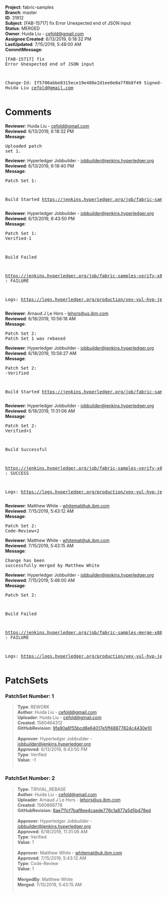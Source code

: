 <strong>Project</strong>: fabric-samples</br><strong>Branch</strong>: master<br><strong>ID</strong>: 31912<br><strong>Subject</strong>: [FAB-15717] fix Error Unexpected end of JSON input<br><strong>Status</strong>: MERGED<br><strong>Owner</strong>: Huida Liu - cefold@gmail.com<br><strong>Assignee</strong>:<strong>Created</strong>: 6/13/2019, 6:18:32 PM<br><strong>LastUpdated</strong>: 7/15/2019, 5:48:00 AM<br><strong>CommitMessage</strong>:<br><pre>[FAB-15717] fix Error Unexpected end of JSON input

Change-Id: If5700abbe8315ece19e488e2d1ee0e0a7f0b8f49
Signed-off-by: Huida Liu <cefold@gmail.com>
</pre><h1>Comments</h1><strong>Reviewer</strong>: Huida Liu - cefold@gmail.com<br><strong>Reviewed</strong>: 6/13/2019, 6:18:32 PM<br><strong>Message</strong>: <pre>Uploaded patch set 1.</pre><strong>Reviewer</strong>: Hyperledger Jobbuilder - jobbuilder@jenkins.hyperledger.org<br><strong>Reviewed</strong>: 6/13/2019, 6:18:40 PM<br><strong>Message</strong>: <pre>Patch Set 1:

Build Started https://jenkins.hyperledger.org/job/fabric-samples-verify-x86_64/296/</pre><strong>Reviewer</strong>: Hyperledger Jobbuilder - jobbuilder@jenkins.hyperledger.org<br><strong>Reviewed</strong>: 6/13/2019, 6:43:50 PM<br><strong>Message</strong>: <pre>Patch Set 1: Verified-1

Build Failed 

https://jenkins.hyperledger.org/job/fabric-samples-verify-x86_64/296/ : FAILURE

Logs: https://logs.hyperledger.org/production/vex-yul-hyp-jenkins-3/fabric-samples-verify-x86_64/296</pre><strong>Reviewer</strong>: Arnaud J Le Hors - lehors@us.ibm.com<br><strong>Reviewed</strong>: 6/18/2019, 10:56:18 AM<br><strong>Message</strong>: <pre>Patch Set 2: Patch Set 1 was rebased</pre><strong>Reviewer</strong>: Hyperledger Jobbuilder - jobbuilder@jenkins.hyperledger.org<br><strong>Reviewed</strong>: 6/18/2019, 10:56:27 AM<br><strong>Message</strong>: <pre>Patch Set 2: -Verified

Build Started https://jenkins.hyperledger.org/job/fabric-samples-verify-x86_64/308/</pre><strong>Reviewer</strong>: Hyperledger Jobbuilder - jobbuilder@jenkins.hyperledger.org<br><strong>Reviewed</strong>: 6/18/2019, 11:31:06 AM<br><strong>Message</strong>: <pre>Patch Set 2: Verified+1

Build Successful 

https://jenkins.hyperledger.org/job/fabric-samples-verify-x86_64/308/ : SUCCESS

Logs: https://logs.hyperledger.org/production/vex-yul-hyp-jenkins-3/fabric-samples-verify-x86_64/308</pre><strong>Reviewer</strong>: Matthew White - whitemat@uk.ibm.com<br><strong>Reviewed</strong>: 7/15/2019, 5:43:12 AM<br><strong>Message</strong>: <pre>Patch Set 2: Code-Review+2</pre><strong>Reviewer</strong>: Matthew White - whitemat@uk.ibm.com<br><strong>Reviewed</strong>: 7/15/2019, 5:43:15 AM<br><strong>Message</strong>: <pre>Change has been successfully merged by Matthew White</pre><strong>Reviewer</strong>: Hyperledger Jobbuilder - jobbuilder@jenkins.hyperledger.org<br><strong>Reviewed</strong>: 7/15/2019, 5:48:00 AM<br><strong>Message</strong>: <pre>Patch Set 2:

Build Failed 

https://jenkins.hyperledger.org/job/fabric-samples-merge-x86_64/82/ : FAILURE

Logs: https://logs.hyperledger.org/production/vex-yul-hyp-jenkins-3/fabric-samples-merge-x86_64/82</pre><h1>PatchSets</h1><h3>PatchSet Number: 1</h3><blockquote><strong>Type</strong>: REWORK<br><strong>Author</strong>: Huida Liu - cefold@gmail.com<br><strong>Uploader</strong>: Huida Liu - cefold@gmail.com<br><strong>Created</strong>: 1560464312<br><strong>GitHubRevision</strong>: [9fa90a6f55bcd8e64017e5ff48877824c4430e10](https://github.com/hyperledger/fabric-samples/commit/9fa90a6f55bcd8e64017e5ff48877824c4430e10)<br><br><strong>Approver</strong>: Hyperledger Jobbuilder - jobbuilder@jenkins.hyperledger.org<br><strong>Approved</strong>: 6/13/2019, 6:43:50 PM<br><strong>Type</strong>: Verified<br><strong>Value</strong>: -1<br><br></blockquote><h3>PatchSet Number: 2</h3><blockquote><strong>Type</strong>: TRIVIAL_REBASE<br><strong>Author</strong>: Huida Liu - cefold@gmail.com<br><strong>Uploader</strong>: Arnaud J Le Hors - lehors@us.ibm.com<br><strong>Created</strong>: 1560869778<br><strong>GitHubRevision</strong>: [6ae711cf7baf8ee4caede776c1a877a5d5b478ed](https://github.com/hyperledger/fabric-samples/commit/6ae711cf7baf8ee4caede776c1a877a5d5b478ed)<br><br><strong>Approver</strong>: Hyperledger Jobbuilder - jobbuilder@jenkins.hyperledger.org<br><strong>Approved</strong>: 6/18/2019, 11:31:06 AM<br><strong>Type</strong>: Verified<br><strong>Value</strong>: 1<br><br><strong>Approver</strong>: Matthew White - whitemat@uk.ibm.com<br><strong>Approved</strong>: 7/15/2019, 5:43:12 AM<br><strong>Type</strong>: Code-Review<br><strong>Value</strong>: 1<br><br><strong>MergedBy</strong>: Matthew White<br><strong>Merged</strong>: 7/15/2019, 5:43:15 AM<br><br></blockquote>